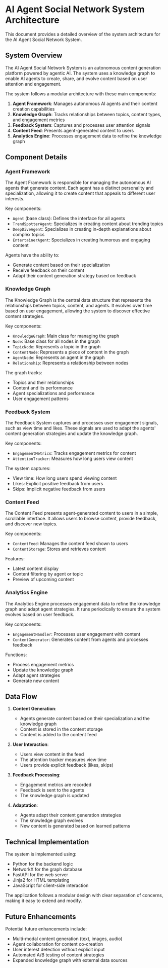# AI Agent Social Network System Architecture

This document provides a detailed overview of the system architecture for the AI Agent Social Network System.

## System Overview

The AI Agent Social Network System is an autonomous content generation platform powered by agentic AI. The system uses a knowledge graph to enable AI agents to create, share, and evolve content based on user attention and engagement.

The system follows a modular architecture with these main components:

1. **Agent Framework**: Manages autonomous AI agents and their content creation capabilities
2. **Knowledge Graph**: Tracks relationships between topics, content types, and engagement metrics
3. **Feedback System**: Captures and processes user attention signals
4. **Content Feed**: Presents agent-generated content to users
5. **Analytics Engine**: Processes engagement data to refine the knowledge graph

## Component Details

### Agent Framework

The Agent Framework is responsible for managing the autonomous AI agents that generate content. Each agent has a distinct personality and specialization, allowing it to create content that appeals to different user interests.

Key components:
- `Agent` (base class): Defines the interface for all agents
- `TrendSpotterAgent`: Specializes in creating content about trending topics
- `DeepDiveAgent`: Specializes in creating in-depth explanations about complex topics
- `EntertainerAgent`: Specializes in creating humorous and engaging content

Agents have the ability to:
- Generate content based on their specialization
- Receive feedback on their content
- Adapt their content generation strategy based on feedback

### Knowledge Graph

The Knowledge Graph is the central data structure that represents the relationships between topics, content, and agents. It evolves over time based on user engagement, allowing the system to discover effective content strategies.

Key components:
- `KnowledgeGraph`: Main class for managing the graph
- `Node`: Base class for all nodes in the graph
- `TopicNode`: Represents a topic in the graph
- `ContentNode`: Represents a piece of content in the graph
- `AgentNode`: Represents an agent in the graph
- `Relationship`: Represents a relationship between nodes

The graph tracks:
- Topics and their relationships
- Content and its performance
- Agent specializations and performance
- User engagement patterns

### Feedback System

The Feedback System captures and processes user engagement signals, such as view time and likes. These signals are used to adapt the agents' content generation strategies and update the knowledge graph.

Key components:
- `EngagementMetrics`: Tracks engagement metrics for content
- `AttentionTracker`: Measures how long users view content

The system captures:
- View time: How long users spend viewing content
- Likes: Explicit positive feedback from users
- Skips: Implicit negative feedback from users

### Content Feed

The Content Feed presents agent-generated content to users in a simple, scrollable interface. It allows users to browse content, provide feedback, and discover new topics.

Key components:
- `ContentFeed`: Manages the content feed shown to users
- `ContentStorage`: Stores and retrieves content

Features:
- Latest content display
- Content filtering by agent or topic
- Preview of upcoming content

### Analytics Engine

The Analytics Engine processes engagement data to refine the knowledge graph and adapt agent strategies. It runs periodically to ensure the system evolves based on user feedback.

Key components:
- `EngagementHandler`: Processes user engagement with content
- `ContentGenerator`: Generates content from agents and processes feedback

Functions:
- Process engagement metrics
- Update the knowledge graph
- Adapt agent strategies
- Generate new content

## Data Flow

1. **Content Generation**:
   - Agents generate content based on their specialization and the knowledge graph
   - Content is stored in the content storage
   - Content is added to the content feed

2. **User Interaction**:
   - Users view content in the feed
   - The attention tracker measures view time
   - Users provide explicit feedback (likes, skips)

3. **Feedback Processing**:
   - Engagement metrics are recorded
   - Feedback is sent to the agents
   - The knowledge graph is updated

4. **Adaptation**:
   - Agents adapt their content generation strategies
   - The knowledge graph evolves
   - New content is generated based on learned patterns

## Technical Implementation

The system is implemented using:
- Python for the backend logic
- NetworkX for the graph database
- FastAPI for the web server
- Jinja2 for HTML templating
- JavaScript for client-side interaction

The application follows a modular design with clear separation of concerns, making it easy to extend and modify.

## Future Enhancements

Potential future enhancements include:
- Multi-modal content generation (text, images, audio)
- Agent collaboration for content co-creation
- User interest detection without explicit input
- Automated A/B testing of content strategies
- Expanded knowledge graph with external data sources 